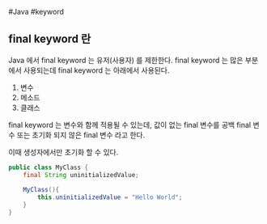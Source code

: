 #Java #keyword 

## final keyword 란

Java 에서 final keyword 는 유저(사용자) 를 제한한다.
final keyword 는 많은 부분에서 사용되는데 final keyword 는 아래에서 사용된다.
1. 변수
2. 메소드
3. 클래스

final keyword 는 변수와 함께 적용될 수 있는데, 값이 없는 final 변수를 공백 final 변수 또는 초기화 되지 않은 final 변수 라고 한다.

이때 생성자에서만 초기화 할 수 있다.

```java
public class MyClass {
	final String uninitializedValue;
	
	MyClass(){
		this.uninitializedValue = "Hello World";
	}
}
```